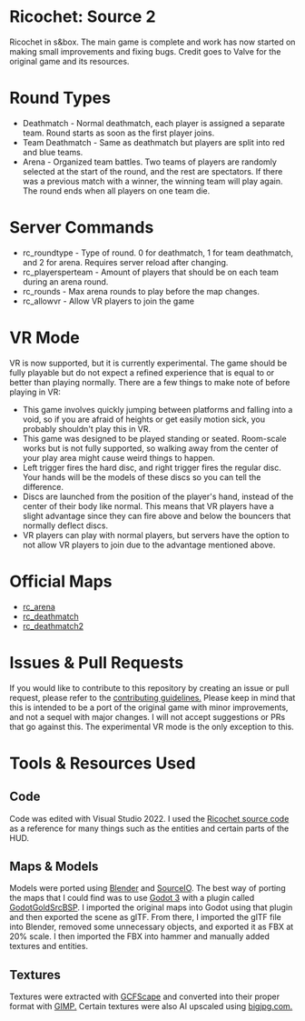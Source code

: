 # Ricochet: Source 2
 Ricochet in s&box. The main game is complete and work has now started on making small improvements and fixing bugs. Credit goes to Valve for the original game and its resources.

# Round Types
- Deathmatch - Normal deathmatch, each player is assigned a separate team. Round starts as soon as the first player joins.
- Team Deathmatch - Same as deathmatch but players are split into red and blue teams.
- Arena - Organized team battles. Two teams of players are randomly selected at the start of the round, and the rest are spectators. If there was a previous match with a winner, the winning team will play again. The round ends when all players on one team die.

# Server Commands
- rc_roundtype - Type of round. 0 for deathmatch, 1 for team deathmatch, and 2 for arena. Requires server reload after changing.
- rc_playersperteam - Amount of players that should be on each team during an arena round.
- rc_rounds - Max arena rounds to play before the map changes.
- rc_allowvr - Allow VR players to join the game

# VR Mode
VR is now supported, but it is currently experimental. The game should be fully playable but do not expect a refined experience that is equal to or better than playing normally. There are a few things to make note of before playing in VR:
- This game involves quickly jumping between platforms and falling into a void, so if you are afraid of heights or get easily motion sick, you probably shouldn't play this in VR.
- This game was designed to be played standing or seated. Room-scale works but is not fully supported, so walking away from the center of your play area might cause weird things to happen.
- Left trigger fires the hard disc, and right trigger fires the regular disc. Your hands will be the models of these discs so you can tell the difference.
- Discs are launched from the position of the player's hand, instead of the center of their body like normal. This means that VR players have a slight advantage since they can fire above and below the bouncers that normally deflect discs.
- VR players can play with normal players, but servers have the option to not allow VR players to join due to the advantage mentioned above.

# Official Maps
- [rc_arena](https://github.com/LambdaGaming/rc_arena)
- [rc_deathmatch](https://github.com/LambdaGaming/rc_deathmatch)
- [rc_deathmatch2](https://github.com/LambdaGaming/rc_deathmatch2)

# Issues & Pull Requests
If you would like to contribute to this repository by creating an issue or pull request, please refer to the [contributing guidelines.](https://lambdagaming.github.io/contributing.html) Please keep in mind that this is intended to be a port of the original game with minor improvements, and not a sequel with major changes. I will not accept suggestions or PRs that go against this. The experimental VR mode is the only exception to this.

# Tools & Resources Used
## Code
Code was edited with Visual Studio 2022. I used the [Ricochet source code](https://github.com/ValveSoftware/halflife/tree/master/ricochet) as a reference for many things such as the entities and certain parts of the HUD. 

## Maps & Models
Models were ported using [Blender](https://www.blender.org/) and [SourceIO](https://github.com/REDxEYE/SourceIO). The best way of porting the maps that I could find was to use [Godot 3](https://godotengine.org/download/3.x/windows/) with a plugin called [GodotGoldSrcBSP](https://github.com/DataPlusProgram/GodotGoldSrcBSP). I imported the original maps into Godot using that plugin and then exported the scene as glTF. From there, I imported the glTF file into Blender, removed some unnecessary objects, and exported it as FBX at 20% scale. I then imported the FBX into hammer and manually added textures and entities.

## Textures
Textures were extracted with [GCFScape](https://valvedev.info/tools/gcfscape/) and converted into their proper format with [GIMP.](https://www.gimp.org/) Certain textures were also AI upscaled using [bigjpg.com.](https://bigjpg.com/)
